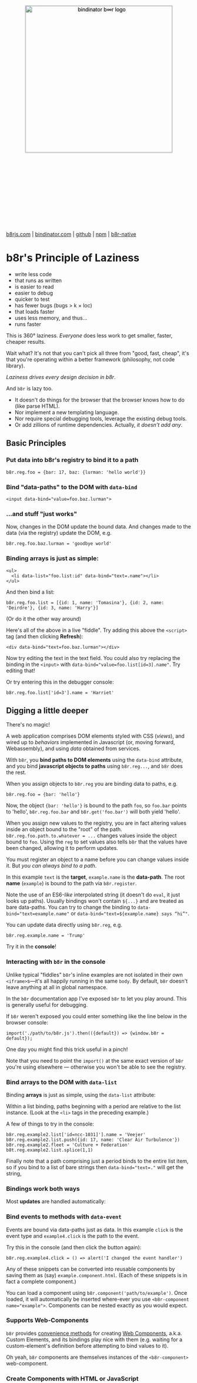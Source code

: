 <div style="text-align: center">
  <img
    alt="bindinator b∞r logo"
    style="width: 400px; height: 400px; padding: 5vh 0; filter: drop-shadow(0 1px 1px rgba(0,0,0,0.5));"
    src="https://bindinator.com/images/bindinator-logo.svg"
  >
</div>

[b8rjs.com](https://b8rjs.com) | [bindinator.com](https://bindinator.com/) |
[github](https://github.com/tonioloewald/bindinator.js) | 
[npm](https://www.npmjs.com/package/@tonioloewald/b8r) |
[b8r-native](https://github.com/tonioloewald/b8r-native)

# b8r's Principle of Laziness

- write less code
- that runs as written
- is easier to read
- easier to debug
- quicker to test
- has fewer bugs (bugs > k &times; loc)
- that loads faster
- uses less memory, and thus…
- runs faster

This is 360° laziness. *Everyone* does less work to get smaller, faster, cheaper results. 

Wait what? It's not that you can't pick all three from "good, fast, cheap", it's
that you're operating within a better framework (philosophy, not
code library).

*Laziness drives every design decision in b8r*.

And `b8r` is lazy too.

- It doesn't do things for the browser that the browser knows how to do (like
parse HTML).
- Nor implement a new templating language.
- Nor require special debugging tools, leverage the existing debug tools. 
- Or add zillions of runtime dependencies. Actually, *it doesn't add any*.

## Basic Principles
### Put data into b8r's registry to bind it to a path

    b8r.reg.foo = {bar: 17, baz: {lurman: 'hello world'}}

### Bind "data-paths" to the DOM with `data-bind`

    <input data-bind="value=foo.baz.lurman">

### …and stuff "just works"

Now, changes in the DOM update the bound data. And changes made to the data (via the registry)
update the DOM, e.g.

    b8r.reg.foo.baz.lurman = 'goodbye world'

### Binding arrays is just as simple:

    <ul>
      <li data-list="foo.list:id" data-bind="text=.name"></li>
    </ul>

And then bind a list:

    b8r.reg.foo.list = [{id: 1, name: 'Tomasina'}, {id: 2, name: 'Deirdre'}, {id: 3, name: 'Harry'}]

(Or do it the other way around)

Here's all of the above in a live "fiddle". Try adding this above the `<script>` tag (and then clicking **Refresh**):

    <div data-bind="text=foo.baz.lurman"></div>

Now try editing the text in the text field. You could also try replacing the binding in the 
`<input>` with `data-bind="value=foo.list[id=3].name"`. Try editing that!

Or try entering this in the debugger console:

    b8r.reg.foo.list['id=3'].name = 'Harriet'

<b8r-component path="components/fiddle" data-source="components/intro">
</b8r-component>

## Digging a little deeper

There's no magic!

A web application comprises DOM elements styled with CSS (*views*), and wired up to *behaviors*
implemented in Javascript (or, moving forward, Webassembly), and using *data* obtained from services.

With `b8r`, you **bind paths to DOM elements** using the `data-bind` attribute, and 
you bind **javascript objects to paths** using `b8r.reg...`, and `b8r` does the rest.

When you assign objects to `b8r.reg` you are binding data to paths, e.g.

    b8r.reg.foo = {bar: 'hello'}

Now, the object `{bar: 'hello'}` is bound to the path `foo`, so `foo.bar` points to 'hello',
`b8r.reg.foo.bar` and `b8r.get('foo.bar')` will both yield 'hello'.

When you assign new values to the registry, you are in fact altering values inside an 
object bound to the "root" of the path. `b8r.reg.foo.path.to.whatever = ...` changes 
values inside the object bound to `foo`. Using the `reg` to set values also 
tells `b8r` that the values have been changed, allowing it to perform updates.

You must register an object to a name before you can change values inside it. But
*you can always bind to a path*.

<b8r-component path="components/fiddle" data-source="components/drumpf"></b8r-component>

In this example `text` is the **target**, `example.name` is the **data-path**. The root **name**
(`example`) is bound to the path via `b8r.register`.

Note the use of an ES6-*like* interpolated string (it doesn't do `eval`, it just looks up paths).
Usually bindings won't contain `${...}` and are treated as bare data-paths. You can try to change the
binding to `data-bind="text=example.name"` or `data-bind="text=${example.name} says “hi”"`.

You can update data directly using `b8r.reg`, e.g.

```
b8r.reg.example.name = 'Trump'
```

Try it in the **console**!

### Interacting with `b8r` in the console

Unlike typical "fiddles" `b8r`'s inline examples are not isolated in their own
`<iframe>`s—it's all happily running in the same `body`. By default, `b8r` doesn't
leave anything at all in global namespace.

In the `b8r` documentation app I've exposed `b8r` to let you play around. This is 
generally useful for debugging.

If `b8r` weren't exposed you could enter something like the line below in the browser 
console:

    import('./path/to/b8r.js').then(({default}) => {window.b8r = default});

One day you might find this trick useful in a pinch!

Note that you need to point the `import()` at the same exact version of `b8r` you're using
elsewhere — otherwise you won't be able to see the registry.

### Bind arrays to the DOM with `data-list`

Binding **arrays** is just as simple, using the `data-list` attribute:

<b8r-component path="components/fiddle" data-source="components/list"></b8r-component>

Within a list binding, paths beginning with a period are relative to the list instance. (Look at
the `<li>` tags in the preceding example.)

A few of things to try in the console:

```
b8r.reg.example2.list['id=ncc-1031]'].name = 'Veejer'
b8r.reg.example2.list.push({id: 17, name: 'Clear Air Turbulence'})
b8r.reg.example2.fleet = 'Culture + Federation'
b8t.reg.example2.list.splice(1,1)
```

Finally note that a path comprising just a period binds to the entire list item, so if you
bind to a list of bare strings then `data-bind="text=."` will get the string,

### Bindings work both ways

Most **updates** are handled automatically:

<b8r-component path="components/fiddle" data-source="components/update"></b8r-component>

### Bind events to methods with `data-event`

<b8r-component path="components/fiddle" data-source="components/events"></b8r-component>

Events are bound via data-paths just as data. In this example `click` is the event type and
`example4.click` is the path to the event.

Try this in the console (and then click the button again):

```
b8r.reg.example4.click = () => alert('I changed the event handler')
```

Any of these snippets can be converted into reusable components by saving them as (say)
`example.component.html`. (Each of these snippets is in fact a complete component.)

You can load a component using `b8r.component('path/to/example')`. Once
loaded, it will automatically be inserted where-ever you use `<b8r-component name="example">`.
Components can be nested exactly as you would expect.

### Supports Web-Components

`b8r` provides [convenience methods](?source=source/web-components) for creating 
[Web Components](https://www.webcomponents.org/), a.k.a. Custom Elements, and its bindings 
play nice with them (e.g. waiting for a custom-element's  definition before attempting to bind 
values to it).

Oh yeah, `b8r` components are themselves instances of the `<b8r-component>` web-component.

### Create Components with HTML or JavaScript

Each of these little inline examples is a component written in HTML. (`b8r` expects
components written in html to be in files named `some-name.component.html`.) HTML
components aren't as nice as pure Javascript components.

A simple HTML component:

    <style>
      ._component_ {
        background: yellow
      }
    </style>
    <h1 data-bind="text=_component_.caption"></h1>
    <button data-event="click:_component_.alert">
      Click Me!
    </button>
    <script>
      /* global set, get */
      if(!get().caption) {
        set({caption: 'I is component'})
      }
      set({
        alert(){
          window.alert(get().caption)
        }
      })
    </script>

The equivalent as Javascript:

    export default {
      css: `
        _component_ {
          background: yellow;
        }
      `,
      html: `
        <h1 data-bind="text=_component_.caption"></h1>
        <button data-event="click:_component_.alert">
          Click Me!
        </button>
      `,
      load({get, set}) {
        if(!get().caption) {
          set({caption: 'I is component'})
        }
        set({
          alert(){
            window.alert(get().caption)
          }
        })
      }
    }

But Javascript components are more flexible and can, for example, set properties
before the component is inserted into the DOM via `initialValue()`. We don't
need to check if `caption` has been set because we're earlier in the component
life-cycle.

    export default {
      css: `
        _component_ {
          background: yellow;
        }
      `,
      html: `
        <h1 data-bind="text=_component_.caption"></h1>
        <button data-event="click:_component_.alert">
          Click Me!
        </button>
      `,
      initialValue({get}) => ({
        caption: 'I is component',
        alert(){
          window.alert(get().caption)
        }
      })
    }

When you want to get into the details of building components, there are sections on
[components](?source=docs/components.md) and on 
[`b8r`'s component API](?source=source/b8r.component.js).

### Add components with `<b8r-component>`

A **stateful component** looks like this:

<b8r-component path="components/fiddle" data-source="components/clock"></b8r-component>

And to use the preceding component, you'd write something like this:

```
<b8r-component path="path/to/clock"></b8r-component>
```

You can build a **To Do List** app like this:

<b8r-component path="components/fiddle" data-source="components/todo"></b8r-component>

> **Note**: the to-do list component in the preceding example is bound to a global path,
> as is the one below. So the two share data automatically. This is *not* an accident.
> If you want a component to have its own unique data, you can bind to `_component_`.

### Composing Components [data-children]

You can create _composable_ components by using `data-children` inside a component. Within a component, the element with the `data-children` attribute (if any) will receive the children of the element bound to the component.

E.g. in the snippet below:

```
<b8r-component name="parent">
  <b8r-component name="child"></b8r-component>
</b8r-component>
```

If the `parent` component has an element with the `data-children` attribute, when it loads, the 
child will be moved into it. In the example below, the `tab-selector` component creates one
tab for each child.

<b8r-component name="fiddle" data-source="components/compose-example"></b8r-component>

### Dog Food!

[bindinator.com](https://bindinator.com) is built using `b8r` (along with numerous third-party 
libraries, none of which are global dependencies). The inline 
[fiddle component](?source=fiddle.component.html) used
to display interactive examples is 343 lines including comments, styles, markup, and code.
`b8r` isolates component internals so cleanly from the rest of the page that the fiddle doesn't
need to use an iframe.

## b8r with npm in five minutes

Here's a really quick start to working with `b8r` to build a web app. (If you're 
interested in building a desktop app, you can try 
[b8r-native](https://github.com/tonioloewald/b8r-native).)

```
mkdir path/to/project
cd path/to/project
npm init
```

Accept all the defaults. (We'll ignore the entry point for now.)

```
npm install @tonioloewald/b8r—save
```

You'll need something to serve pages, a simple option is:

```
npm install http-server—save-dev
```

Now create a simple web page:

```
<!DOCTYPE html>
<html lang="en">
<head>
  <meta charset="utf-8">
  <title>hello world</title>
</head>
<body>
  <h1 data-bind="text=app.message"></h1>
  <input data-bind="value=app.message">
  <button data-event="click:app.speak">Speak</button>
  <b8r-component path="node_modules/@tonioloewald/b8r/components/photo-tabs"></b8r-component>
  <script type="module">
    // you can also use ../b8r/dist/b8r.min.mjs (minified)
    // or ../b8r/source/b8r.js (source code)
    import b8r from './node_modules/@tonioloewald/b8r/dist/b8r.mjs'

    window.b8r = b8r // so we can play with it in console

    b8r.reg.app = {
      message: 'hello world',
      speak() {
        alert(b8r.reg.app.message)
      }
    }
  </script>
</body>
</html>
```

…and save it as `index.html`.

Now run:

```
npx http-server .
```

And open [http://localhost:8080](http://localhost:8080) in your browser.

Go into your dev tools console (`Cmd+Shift+J` in *Chrome*, `Cmd+Option+C` in *Safari*, 
`Cmd+Option+I` in *Firefox*) and try:

    b8r.reg.app.message                     // should print "hello world"
    b8r.reg.app.message = 'laziness rules!' // updates the value in the input
    b8r.reg.app.speak()                     // same as clicking the button

## In a Nut

- bind paths to DOM elements using `data-bind`.
- bind paths to objects using `b8r.reg.name` (or `b8r.reg['your name']`) `= { … }`.
- access and modify values bound to paths using `b8r.reg.path.to.value`.
- bind arrays to the DOM using `data-list`.
- bind events to event handlers using `data-event`.
- bind components to the DOM using `<b8r-component>`.
- use [web-components](https://www.webcomponents.org/) without worrying about binding.

We can register data (*models* and *controllers*) and load components (*views*) asynchronously.
If the user clicks the button before the controller is registered, the controller method will be
called when it becomes available.

[![JavaScript Style Guide](https://img.shields.io/badge/code_style-standard-brightgreen.svg)](https://standardjs.com)

Copyright ©2016-2019 Tonio Loewald
